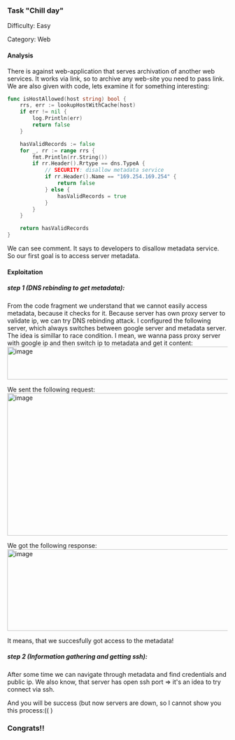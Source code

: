 ### Task "Chill day"

Difficulty: Easy

Category: Web

#### Analysis

There is against web-application that serves archivation of another web services. It works via link, so to archive any web-site you need to pass link. We are also given with code,
lets examine it for something interesting:
```go
func isHostAllowed(host string) bool {
	rrs, err := lookupHostWithCache(host)
	if err != nil {
		log.Println(err)
		return false
	}

	hasValidRecords := false
	for _, rr := range rrs {
		fmt.Println(rr.String())
		if rr.Header().Rrtype == dns.TypeA {
			// SECURITY: disallow metadata service
			if rr.Header().Name == "169.254.169.254" {
				return false
			} else {
				hasValidRecords = true
			}
		}
	}

	return hasValidRecords
}
```
We can see comment. It says to developers to disallow metadata service. So our first goal is to access server metadata.

#### Exploitation

##### step 1 (DNS rebinding to get metadata):
From the code fragment we understand that we cannot easily access metadata, because it checks for it. Because server has own proxy server to validate ip, we can try DNS rebinding attack.
I configured the following server, which always switches between google server and metadata server. The idea is simillar to race condition. I mean, we wanna pass proxy server with google 
ip and then switch ip to metadata and get it content:
<img width="627" height="75" alt="image" src="https://github.com/user-attachments/assets/16e189eb-3d2b-47f8-9236-59a7d2142956" />

We sent the following request:
<img width="823" height="325" alt="image" src="https://github.com/user-attachments/assets/a8c57004-b273-4db1-a15b-dd3a046c3883" />

We got the following response:
<img width="765" height="186" alt="image" src="https://github.com/user-attachments/assets/bd6b8004-d9e6-4a42-9cd7-0d721575c47a" />

It means, that we succesfully got access to the metadata!

##### step 2 (Information gathering and getting ssh):

After some time we can navigate through metadata and find credentials and public ip. We also know, that server has open ssh port => it's an idea to try connect via ssh.

And you will be success (but now servers are down, so I cannot show you this process:(( )

### Congrats!!
